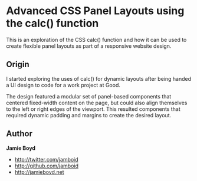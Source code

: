 # Advanced CSS Panel Layouts using the calc() function

This is an exploration of the CSS calc() function and how it can be used to create flexible panel layouts as part of a responsive website design.

## Origin

I started exploring the uses of calc() for dynamic layouts after being handed a UI design to code for a work project at Good.

The design featured a modular set of panel-based components that centered fixed-width content on the page, but could also align themselves to the left or right edges of the viewport. This resulted components that required dynamic padding and margins to create the desired layout.

## Author

**Jamie Boyd**

+ http://twitter.com/jamboid
+ http://github.com/jamboid
+ http://jamieboyd.net
